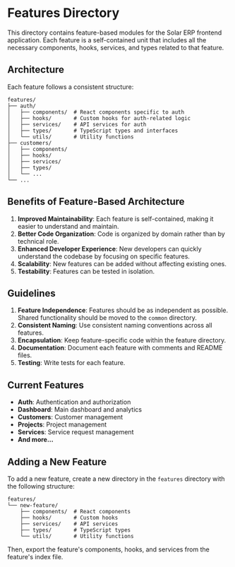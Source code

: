 # Features Directory

This directory contains feature-based modules for the Solar ERP frontend application. Each feature is a self-contained unit that includes all the necessary components, hooks, services, and types related to that feature.

## Architecture

Each feature follows a consistent structure:

```
features/
├── auth/
│   ├── components/  # React components specific to auth
│   ├── hooks/       # Custom hooks for auth-related logic
│   ├── services/    # API services for auth
│   ├── types/       # TypeScript types and interfaces
│   └── utils/       # Utility functions
├── customers/
│   ├── components/
│   ├── hooks/
│   ├── services/
│   ├── types/
│   └── ...
└── ...
```

## Benefits of Feature-Based Architecture

1. **Improved Maintainability**: Each feature is self-contained, making it easier to understand and maintain.
2. **Better Code Organization**: Code is organized by domain rather than by technical role.
3. **Enhanced Developer Experience**: New developers can quickly understand the codebase by focusing on specific features.
4. **Scalability**: New features can be added without affecting existing ones.
5. **Testability**: Features can be tested in isolation.

## Guidelines

1. **Feature Independence**: Features should be as independent as possible. Shared functionality should be moved to the `common` directory.
2. **Consistent Naming**: Use consistent naming conventions across all features.
3. **Encapsulation**: Keep feature-specific code within the feature directory.
4. **Documentation**: Document each feature with comments and README files.
5. **Testing**: Write tests for each feature.

## Current Features

- **Auth**: Authentication and authorization
- **Dashboard**: Main dashboard and analytics
- **Customers**: Customer management
- **Projects**: Project management
- **Services**: Service request management
- **And more...**

## Adding a New Feature

To add a new feature, create a new directory in the `features` directory with the following structure:

```
features/
└── new-feature/
    ├── components/  # React components
    ├── hooks/       # Custom hooks
    ├── services/    # API services
    ├── types/       # TypeScript types
    └── utils/       # Utility functions
```

Then, export the feature's components, hooks, and services from the feature's index file.